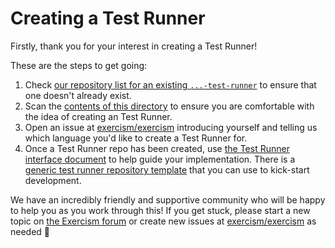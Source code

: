 # Creating a Test Runner

Firstly, thank you for your interest in creating a Test Runner!

These are the steps to get going:

1. Check [our repository list for an existing `...-test-runner`](https://github.com/exercism?q=-test-runner) to ensure that one doesn't already exist.
2. Scan the [contents of this directory](/docs/building/tooling/test-runners) to ensure you are comfortable with the idea of creating an Test Runner.
3. Open an issue at [exercism/exercism][exercism-repo] introducing yourself and telling us which language you'd like to create a Test Runner for.
4. Once a Test Runner repo has been created, use [the Test Runner interface document](/docs/building/tooling/test-runners/interface) to help guide your implementation. There is a [generic test runner repository template](https://github.com/exercism/generic-test-runner/) that you can use to kick-start development.

We have an incredibly friendly and supportive community who will be happy to help you as you work through this! If you get stuck, please start a new topic on [the Exercism forum][forum] or create new issues at [exercism/exercism][exercism-repo] as needed 🙂

[forum]: https://forum.exercism.org/c/exercism/building-exercism/125
[exercism-repo]: https://github.com/exercism/exercism
